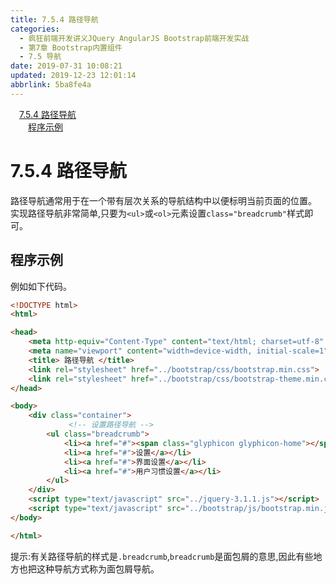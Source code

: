 ```yaml
---
title: 7.5.4 路径导航
categories: 
  - 疯狂前端开发讲义JQuery AngularJS Bootstrap前端开发实战
  - 第7章 Bootstrap内置组件
  - 7.5 导航
date: 2019-07-31 10:08:21
updated: 2019-12-23 12:01:14
abbrlink: 5ba8fe4a
---
```

<div id='my_toc'><a href="/JavaReadingNotes/5ba8fe4a/#7-5-4-路径导航" class="header_1">7.5.4 路径导航</a>&nbsp;<br><a href="/JavaReadingNotes/5ba8fe4a/#程序示例" class="header_2">程序示例</a>&nbsp;<br></div>
<style>.header_1{margin-left: 1em;}.header_2{margin-left: 2em;}.header_3{margin-left: 3em;}.header_4{margin-left: 4em;}.header_5{margin-left: 5em;}.header_6{margin-left: 6em;}</style>
<!--more-->
<script>if (navigator.platform.search('arm')==-1){document.getElementById('my_toc').style.display = 'none';}var e,p = document.getElementsByTagName('p');while (p.length>0) {e = p[0];e.parentElement.removeChild(e);}</script>

<!--end-->
<!--SSTStart-->
# 7.5.4 路径导航 #
路径导航通常用于在一个带有层次关系的导航结构中以便标明当前页面的位置。
实现路径导航非常简单,只要为`<ul>`或`<ol>`元素设置`class="breadcrumb"`样式即可。
<!--SSTStop-->
## 程序示例 ##
例如如下代码。
```html
<!DOCTYPE html>
<html>

<head>
    <meta http-equiv="Content-Type" content="text/html; charset=utf-8" />
    <meta name="viewport" content="width=device-width, initial-scale=1">
    <title> 路径导航 </title>
    <link rel="stylesheet" href="../bootstrap/css/bootstrap.min.css">
    <link rel="stylesheet" href="../bootstrap/css/bootstrap-theme.min.css">
</head>

<body>
    <div class="container">
             <!-- 设置路径导航 -->
        <ul class="breadcrumb">
            <li><a href="#"><span class="glyphicon glyphicon-home"></span> 首页</a></li>
            <li><a href="#">设置</a></li>
            <li><a href="#">界面设置</a></li>
            <li><a href="#">用户习惯设置</a></li>
        </ul>
    </div>
    <script type="text/javascript" src="../jquery-3.1.1.js"></script>
    <script type="text/javascript" src="../bootstrap/js/bootstrap.min.js"></script>
</body>

</html>
```
<!--SSTStart-->
提示:有关路径导航的样式是`.breadcrumb`,`breadcrumb`是面包屑的意思,因此有些地方也把这种导航方式称为面包屑导航。
<!--SSTStop-->

